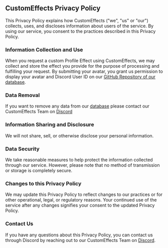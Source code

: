 ## CustomEffects Privacy Policy

This Privacy Policy explains how CustomEffects ("we", "us" or "our") collects, uses, and discloses information about users of the service. By using our service, you consent to the practices described in this Privacy Policy.

### Information Collection and Use

When you request a custom Profile Effect using CustomEffects, we may collect and store the effect you provide for the purpose of processing and fulfilling your request. By submitting your avatar, you grant us permission to display your avatar and Discord User ID on our [GitHub Repository of our database][db].

### Data Removal

If you want to remove any data from our [database][db] please contact our CustomEffects Team on [Discord][server]

### Information Sharing and Disclosure

We will not share, sell, or otherwise disclose your personal information.

### Data Security

We take reasonable measures to help protect the information collected through our service. However, please note that no method of transmission or storage is completely secure.

### Changes to this Privacy Policy

We may update this Privacy Policy to reflect changes to our practices or for other operational, legal, or regulatory reasons. Your continued use of the service after any changes signifies your consent to the updated Privacy Policy.

### Contact Us

If you have any questions about this Privacy Policy, you can contact us through Discord by reaching out to our CustomEffects Team on [Discord][server].

[server]: https://discord.gg/
[db]: https://github.com/CustomEffects/database

